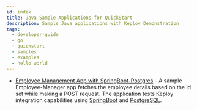 ```yaml
---
id: index
title: Java Sample Applications for QuickStart
description: Sample Java applications with Keploy Demonstration
tags:
  - developer-guide
  - go
  - quickstart
  - samples
  - examples
  - hello world
---
```


- [Employee Management App with SpringBoot-Postgres](/java/quickstart/spring-sql) - A sample Employee-Manager app fetches the employee details based on the id set while making a POST request. The application tests Keploy integration capabilities using [SpringBoot](https://spring.io) and [PostgreSQL](https://www.postgresql.org/).
